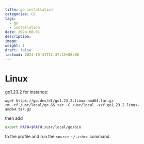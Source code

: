 ```yaml
---
title: go installation
categories: CS
tags:
  - go
  - installation
date: 2024-08-01
description: 
image: 
weight: 1
draft: false
lastmod: 2024-10-31T11:37:15+08:00
---
```

# Linux

go1.23.2 for instance:

```shell
wget https://go.dev/dl/go1.23.2.linux-amd64.tar.gz
rm -rf /usr/local/go && tar -C /usr/local -xzf go1.23.2.linux-amd64.tar.gz
```

then add
```bash
export PATH=$PATH:/usr/local/go/bin
```
to the profile and run the `source ~/.zshrc` command.


